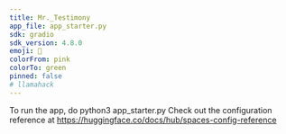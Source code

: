 ```yaml
---
title: Mr._Testimony
app_file: app_starter.py
sdk: gradio
sdk_version: 4.8.0
emoji: 🐠
colorFrom: pink
colorTo: green
pinned: false
# llamahack
---
```

To run the app, do python3 app_starter.py
Check out the configuration reference at https://huggingface.co/docs/hub/spaces-config-reference
